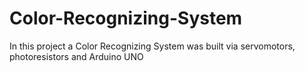# Color-Recognizing-System
In this project a Color Recognizing System was built via servomotors, photoresistors and Arduino UNO
